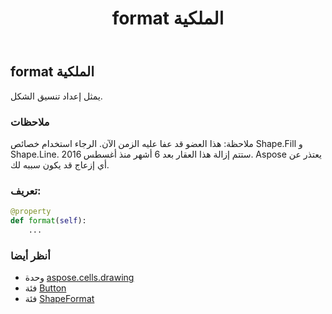 ﻿---
title: format الملكية
second_title: Aspose.Cells for Python via .NET API المراجع
description:
type: docs
weight: 360
url: /ar/python-net/aspose.cells.drawing/button/format/
is_root: false
---
##  format الملكية

يمثل إعداد تنسيق الشكل.

###  ملاحظات

 ملاحظة: هذا العضو قد عفا عليه الزمن الآن.
 الرجاء استخدام خصائص Shape.Fill و Shape.Line.
 ستتم إزالة هذا العقار بعد 6 أشهر منذ أغسطس 2016.
Aspose يعتذر عن أي إزعاج قد يكون سببه لك.
###  تعريف:
```python
@property
def format(self):
    ...
```

###  أنظر أيضا
* وحدة [aspose.cells.drawing](../../)
* فئة [Button](/cells/ar/python-net/aspose.cells.drawing/button)
* فئة [ShapeFormat](/cells/ar/python-net/aspose.cells.drawing/shapeformat)
